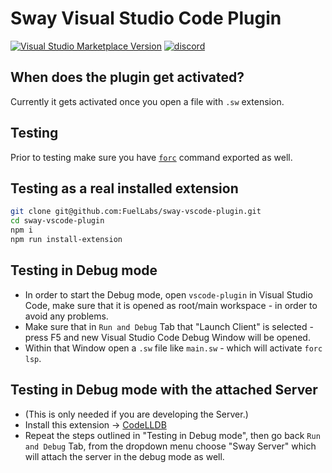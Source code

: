 # Sway Visual Studio Code Plugin

[![Visual Studio Marketplace Version](https://img.shields.io/visual-studio-marketplace/v/FuelLabs.sway-vscode-plugin)](https://marketplace.visualstudio.com/items?itemName=FuelLabs.sway-vscode-plugin)
[![discord](https://img.shields.io/badge/chat%20on-discord-orange?&logo=discord&logoColor=ffffff&color=7389D8&labelColor=6A7EC2)](https://discord.gg/xfpK4Pe)

## When does the plugin get activated?

Currently it gets activated once you open a file with `.sw` extension.

## Testing

Prior to testing make sure you have [`forc`](https://github.com/FuelLabs/sway/tree/master/forc) command exported as well.

## Testing as a real installed extension

```sh
git clone git@github.com:FuelLabs/sway-vscode-plugin.git
cd sway-vscode-plugin
npm i
npm run install-extension
```

## Testing in Debug mode

- In order to start the Debug mode, open `vscode-plugin` in Visual Studio Code, make sure that it is opened as root/main workspace - in order to avoid any problems.
- Make sure that in `Run and Debug` Tab that "Launch Client" is selected - press F5 and new Visual Studio Code Debug Window will be opened.
- Within that Window open a `.sw` file like `main.sw` - which will activate `forc lsp`.

## Testing in Debug mode with the attached Server

- (This is only needed if you are developing the Server.)
- Install this extension -> [CodeLLDB](https://marketplace.visualstudio.com/items?itemName=vadimcn.vscode-lldb)
- Repeat the steps outlined in "Testing in Debug mode", then go back `Run and Debug` Tab, from the dropdown menu
choose "Sway Server" which will attach the server in the debug mode as well.
